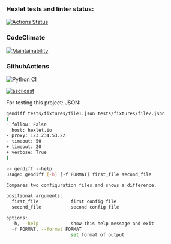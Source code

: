 ### Hexlet tests and linter status:
[![Actions Status](https://github.com/ESKolpakov/python-project-50/actions/workflows/hexlet-check.yml/badge.svg)](https://github.com/ESKolpakov/python-project-50/actions)
### CodeClimate
[![Maintainability](https://api.codeclimate.com/v1/badges/ba974e28575e2280e628/maintainability)](https://codeclimate.com/github/ESKolpakov/python-project-50/maintainability)
### GithubActions
[![Python CI](https://github.com/ESKolpakov/python-project-50/actions/workflows/pyci.yml/badge.svg)](https://github.com/ESKolpakov/python-project-50/actions/workflows/pyci.yml)

[![asciicast](https://asciinema.org/a/e56IWh6mm0km3Zn7dNJM09r4l.svg)](https://asciinema.org/a/e56IWh6mm0km3Zn7dNJM09r4l)

For testing this project:
JSON:
```bash
gendiff tests/fixtures/file1.json tests/fixtures/file2.json
{
- follow: False
  host: hexlet.io
- proxy: 123.234.53.22
- timeout: 50
+ timeout: 20
+ verbose: True
}
```


```bash
>> gendiff --help
usage: gendiff [-h] [-f FORMAT] first_file second_file

Compares two configuration files and shows a difference.

positional arguments:
  first_file            first config file
  second_file           second config file

options:
  -h, --help            show this help message and exit
  -f FORMAT, --format FORMAT
                        set format of output
```